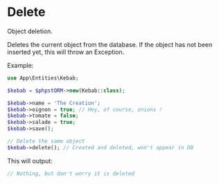 # Delete

Object deletion.

Deletes the current object from the database. If the object has not been inserted yet, this will throw an Exception.

Example:
```php
use App\Entities\Kebab;

$kebab = $phpstORM->new(Kebab::class);

$kebab->name = 'The Creation';
$kebab->oignon = true; // Hey, of course, onions !
$kebab->tomate = false;
$kebab->salade = true;
$kebab->save();

// Delete the same object
$kebab->delete(); // Created and deleted, won't appear in DB
```

This will output:

```php
// Nothing, but don't worry it is deleted
```

